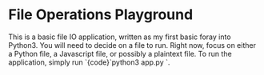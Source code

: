<h1>File Operations Playground</h1>

<p>This is a basic file IO application, written as my first basic foray into Python3. You will need to decide on a file to run. Right now, focus on either a Python file, a Javascript file, or possibly a plaintext file. To run the application, simply run `{code}`python3 app.py <filename>`.</p>